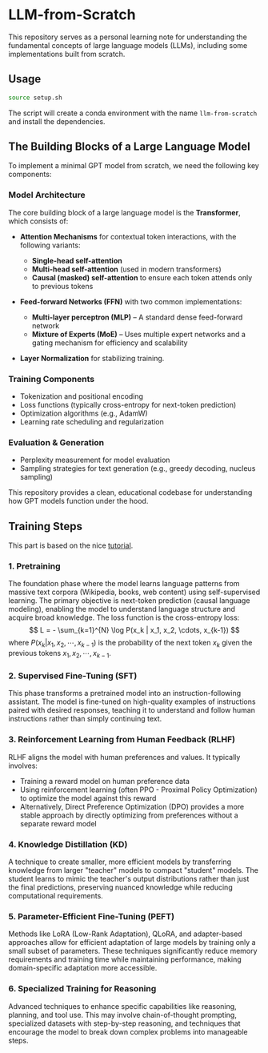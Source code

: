 # LLM-from-Scratch

This repository serves as a personal learning note for understanding the fundamental 
concepts of large language models (LLMs), including some implementations built from scratch.

## Usage

```bash
source setup.sh
```
The script will create a conda environment with the name `llm-from-scratch` and install the dependencies.

## The Building Blocks of a Large Language Model  

To implement a minimal GPT model from scratch, we need the following key components:  

### **Model Architecture**  
The core building block of a large language model is the **Transformer**, which consists of:  

- **Attention Mechanisms** for contextual token interactions, with the following variants:  
  - **Single-head self-attention**  
  - **Multi-head self-attention** (used in modern transformers)  
  - **Causal (masked) self-attention** to ensure each token attends only to previous tokens  

- **Feed-forward Networks (FFN)** with two common implementations:  
  - **Multi-layer perceptron (MLP)** – A standard dense feed-forward network  
  - **Mixture of Experts (MoE)** – Uses multiple expert networks and a gating mechanism for efficiency and scalability  

- **Layer Normalization** for stabilizing training.  

### **Training Components**  
- Tokenization and positional encoding  
- Loss functions (typically cross-entropy for next-token prediction)  
- Optimization algorithms (e.g., AdamW)  
- Learning rate scheduling and regularization  

### **Evaluation & Generation**  
- Perplexity measurement for model evaluation  
- Sampling strategies for text generation (e.g., greedy decoding, nucleus sampling)  

This repository provides a clean, educational codebase for understanding how GPT models function under the hood.  

## Training Steps

This part is based on the nice [tutorial](https://github.com/jingyaogong/minimind?tab=readme-ov-file).

### 1. Pretraining
The foundation phase where the model learns language patterns from massive text corpora (Wikipedia, books, web content) using self-supervised learning. The primary objective is next-token prediction (causal language modeling), enabling the model to understand language structure and acquire broad knowledge. The loss function is the cross-entropy loss:
$$
L = - \sum_{k=1}^{N} \log P(x_k | x_1, x_2, \cdots, x_{k-1})
$$
where $P(x_k | x_1, x_2, \cdots, x_{k-1})$ is the probability of the next token $x_k$ given the previous tokens $x_1, x_2, \cdots, x_{k-1}$.

### 2. Supervised Fine-Tuning (SFT)
This phase transforms a pretrained model into an instruction-following assistant. The model is fine-tuned on high-quality examples of instructions paired with desired responses, teaching it to understand and follow human instructions rather than simply continuing text.

### 3. Reinforcement Learning from Human Feedback (RLHF)
RLHF aligns the model with human preferences and values. It typically involves:
- Training a reward model on human preference data
- Using reinforcement learning (often PPO - Proximal Policy Optimization) to optimize the model against this reward
- Alternatively, Direct Preference Optimization (DPO) provides a more stable approach by directly optimizing from preferences without a separate reward model

### 4. Knowledge Distillation (KD)
A technique to create smaller, more efficient models by transferring knowledge from larger "teacher" models to compact "student" models. The student learns to mimic the teacher's output distributions rather than just the final predictions, preserving nuanced knowledge while reducing computational requirements.

### 5. Parameter-Efficient Fine-Tuning (PEFT)
Methods like LoRA (Low-Rank Adaptation), QLoRA, and adapter-based approaches allow for efficient adaptation of large models by training only a small subset of parameters. These techniques significantly reduce memory requirements and training time while maintaining performance, making domain-specific adaptation more accessible.

### 6. Specialized Training for Reasoning
Advanced techniques to enhance specific capabilities like reasoning, planning, and tool use. This may involve chain-of-thought prompting, specialized datasets with step-by-step reasoning, and techniques that encourage the model to break down complex problems into manageable steps.
